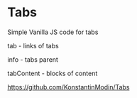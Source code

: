 # Tabs

Simple Vanilla JS code for tabs


tab - links of tabs

info - tabs parent

tabContent - blocks of content

https://github.com/KonstantinModin/Tabs
